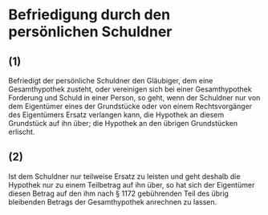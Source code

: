 # Befriedigung durch den persönlichen Schuldner



## (1)

 Befriedigt der persönliche Schuldner den Gläubiger, dem eine Gesamthypothek zusteht, oder vereinigen sich bei einer Gesamthypothek Forderung und Schuld in einer Person, so geht, wenn der Schuldner nur von dem Eigentümer eines der Grundstücke oder von einem Rechtsvorgänger des Eigentümers Ersatz verlangen kann, die Hypothek an diesem Grundstück auf ihn über; die Hypothek an den übrigen Grundstücken erlischt.

## (2)

 Ist dem Schuldner nur teilweise Ersatz zu leisten und geht deshalb die Hypothek nur zu einem Teilbetrag auf ihn über, so hat sich der Eigentümer diesen Betrag auf den ihm nach § 1172 gebührenden Teil des übrig bleibenden Betrags der Gesamthypothek anrechnen zu lassen. 

